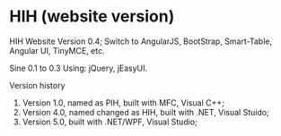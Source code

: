 # HIH (website version)
HIH Website Version 0.4;
Switch to AngularJS, BootStrap, Smart-Table, Angular UI, TinyMCE, etc.

Sine 0.1 to 0.3
Using: jQuery, jEasyUI.


Version history
1. Version 1.0, named as PIH, built with MFC, Visual C++;
2. Version 4.0, named changed as HIH, built with .NET, Visual Stuido;
3. Version 5.0, built with .NET/WPF, Visual Studio;

